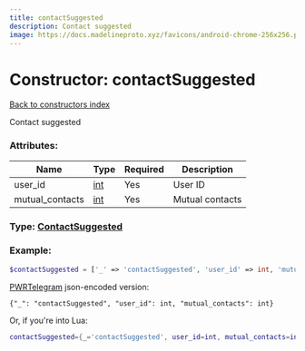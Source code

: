 ```yaml
---
title: contactSuggested
description: Contact suggested
image: https://docs.madelineproto.xyz/favicons/android-chrome-256x256.png
---
```

# Constructor: contactSuggested  
[Back to constructors index](index.md)



Contact suggested

### Attributes:

| Name     |    Type       | Required | Description |
|----------|---------------|----------|-------------|
|user\_id|[int](../types/int.md) | Yes|User ID|
|mutual\_contacts|[int](../types/int.md) | Yes|Mutual contacts|



### Type: [ContactSuggested](../types/ContactSuggested.md)


### Example:

```php
$contactSuggested = ['_' => 'contactSuggested', 'user_id' => int, 'mutual_contacts' => int];
```  

[PWRTelegram](https://pwrtelegram.xyz) json-encoded version:

```
{"_": "contactSuggested", "user_id": int, "mutual_contacts": int}
```


Or, if you're into Lua:

```lua
contactSuggested={_='contactSuggested', user_id=int, mutual_contacts=int}

```


